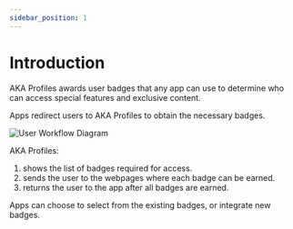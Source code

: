 ```yaml
---
sidebar_position: 1
---
```


# Introduction

AKA Profiles awards user badges that any app can use to determine who can access special features and exclusive content.

Apps redirect users to AKA Profiles to obtain the necessary badges.

![User Workflow Diagram](/img/workflow-simple.svg "Integration Diagram")

AKA Profiles:

1. shows the list of badges required for access.
2. sends the user to the webpages where each badge can be earned.
3. returns the user to the app after all badges are earned.

Apps can choose to select from the existing badges, or integrate new badges.
